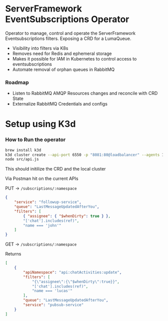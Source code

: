 # ServerFramework EventSubscriptions Operator
Operator to manage, control and operate the ServerFramework Eventsubscriptions filters. Exposing a CRD for a LumaQueue.
- Visibility into filters via K8s
- Removes need for Redis and ephemeral storage
- Makes it possible for IAM in Kubernetes to control access to eventsubscriptions
- Automate removal of orphan queues in RabbitMQ

### Roadmap
- Listen to RabbitMQ AMQP Resources changes and reconcile with CRD State
- Externalize RabbitMQ Credentials and configs

# Setup using K3d
### How to Run the operator
```zsh
brew install k3d
k3d cluster create --api-port 6550 -p "8081:80@loadbalancer" --agents 1
node src/api.js
```

This should initilize the CRD and the local cluster

Via Postman hit on the current APIs

PUT -> `/subscriptions/:namespace`

```json
{
    "service": "followup-service",
    "queue": "LastMessageUpdatedAfterYou",
    "filters": [
        { "assignee": { "$whenDirty": true } },
        "['chat'].includes(ref)",
        "name === 'john'"
    ]
}
```

GET -> `/subscriptions/:namespace`

Returns
```json
[
    {
        "apiNamespace": "api:chatActivities:update",
        "filters": [
            "{\"assignee\":{\"$whenDirty\":true}}",
            "['chat'].includes(ref)",
            "name === 'lucas'"
        ],
        "queue": "LastMessageUpdatedAfterYou",
        "service": "pubsub-service"
    }
]
```
